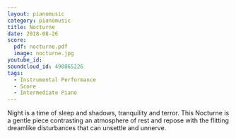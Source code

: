 ```yaml
---
layout: pianomusic
category: pianomusic
title: Nocturne
date: 2018-08-26
score:
  pdf: nocturne.pdf
  image: nocturne.jpg
youtube_id:
soundcloud_id: 490865226
tags:
  - Instrumental Performance
  - Score
  - Intermediate Piano
---
```


Night is a time of sleep and shadows, tranquility and terror. This Nocturne is a gentle piece contrasting an atmosphere of rest and repose with the flitting dreamlike disturbances that can unsettle and unnerve.
